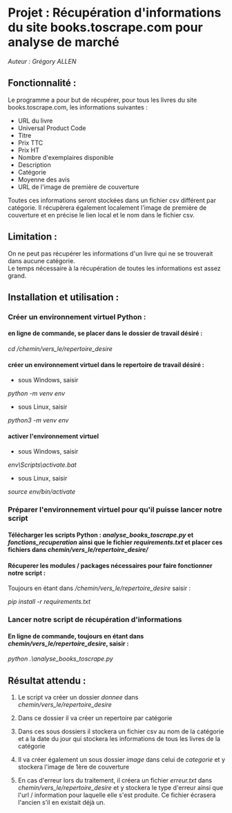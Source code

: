 # Projet : Récupération d'informations du site books.toscrape.com pour analyse de marché  


*Auteur : Grégory ALLEN*

## Fonctionnalité :  
  
Le programme a pour but de récupérer, pour tous les livres du site books.toscrape.com, les informations suivantes :  
- URL du livre
- Universal Product Code
- Titre
- Prix TTC
- Prix HT
- Nombre d'exemplaires disponible
- Description
- Catégorie
- Moyenne des avis
- URL de l'image de première de couverture  

Toutes ces informations seront stockées dans un fichier csv différent par catégorie.
Il récupèrera également localement l'image de première de couverture et en précise le lien local et le nom dans le fichier csv.

## Limitation :  

On ne peut pas récupérer les informations d'un livre qui ne se trouverait dans aucune catégorie.  
Le temps nécessaire à la récupération de toutes les informations est assez grand.
  
## Installation et utilisation :
  
### Créer un environnement virtuel Python : 
 
#### en ligne de commande, se placer dans le dossier de travail désiré :

*cd /chemin/vers_le/repertoire_desire*
     
#### créer un environnement virtuel dans le repertoire de travail désiré :
 
- sous Windows, saisir 

*python -m venv env*  

- sous Linux, saisir
   
*python3 -m venv env*
   
#### activer l'environnement virtuel
       
- sous Windows, saisir  
       
*env\Scripts\activate.bat*
       
- sous Linux, saisir  
      
*source env/bin/activate*  

### Préparer l'environnement virtuel pour qu'il puisse lancer notre script

#### Télécharger les scripts Python : *analyse_books_toscrape.py* et *fonctions_recuperation* ainsi que le fichier *requirements.txt* et placer ces fichiers dans *chemin/vers_le/repertoire_desire/*  

#### Récuperer les modules / packages nécessaires pour faire fonctionner notre script :
    
Toujours en étant dans */chemin/vers_le/repertoire_desire* saisir :  
    
*pip install -r requirements.txt*

### Lancer notre script de récupération d'informations  

#### En ligne de commande, toujours en étant dans *chemin/vers_le/repertoire_desire*, saisir :

*python .\analyse_books_toscrape.py*

## Résultat attendu :  
  
1. Le script va créer un dossier *donnee* dans *chemin/vers_le/repertoire_desire* 

2. Dans ce dossier il va créer un repertoire par catégorie

3. Dans ces sous dossiers il stockera un fichier csv au nom de la catégorie et a la date du jour qui stockera les informations de tous les livres de la catégorie

4. Il va créer également un sous dossier *image* dans celui de *categorie* et y stockera l'image de 1ère de couverture

5. En cas d'erreur lors du traitement, il créera un fichier *erreur.txt* dans *chemin/vers_le/repertoire_desire* et y stockera le type d'erreur ainsi que l'url / information pour laquelle elle s'est produite. Ce fichier écrasera l'ancien s'il en existait déjà un.






